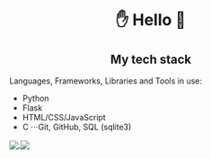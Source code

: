 <h1 align="center"> ✋ Hello 🤚 </h1>


<!-- <details align="center"><summary><b>Tech Stack</b></summary>
	
### Languages
![Python](https://img.shields.io/badge/Python-3776AB?style=for-the-badge&logo=python&logoColor=white)
![C](https://img.shields.io/badge/C-00599C?style=for-the-badge&logo=c&logoColor=white)
![HTML](https://img.shields.io/badge/HTML5-E34F26?style=for-the-badge&logo=html5&logoColor=white)
![CSS](https://img.shields.io/badge/CSS3-1572B6?style=for-the-badge&logo=css3&logoColor=white)
![JavaScript](https://img.shields.io/badge/JavaScript-F7DF1E?style=for-the-badge&logo=JavaScript&logoColor=white)

### Frameworks
![Flask](https://img.shields.io/badge/Flask-000000?style=for-the-badge&logo=flask&logoColor=white)

### Tools
![Git](https://img.shields.io/badge/git-%23F05033.svg?style=for-the-badge&logo=git&logoColor=white)
![GitHub](https://img.shields.io/badge/github-%23121011.svg?style=for-the-badge&logo=github&logoColor=white)
![Visual Studio Code](https://img.shields.io/badge/Visual%20Studio%20Code-0078d7.svg?style=for-the-badge&logo=visual-studio-code&logoColor=white)

</details> -->

<h2 align="center"><b>My tech stack</b></h2>
	
Languages, Frameworks, Libraries and Tools in use:
* Python
* Flask
* HTML/CSS/JavaScript
* C
⋅⋅⋅Git, GitHub, SQL (sqlite3)


<a href="https://github.com/anuraghazra/github-readme-stats">
  <img align="center" src="https://github-readme-stats.vercel.app/api?username=maciejmagic&count_private=true&show_icons=true&theme=transparent&hide_border=true" />
</a>
<a href="https://github.com/anuraghazra/github-readme-stats">
  <img align="center" src="https://github-readme-stats.vercel.app/api/top-langs/?username=maciejmagic&layout=compact&theme=transparent&hide_border=true&langs_count=6" />
</a>
